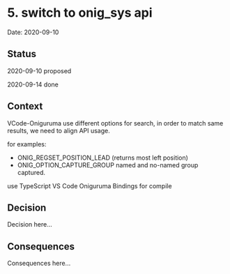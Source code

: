 # 5. switch to onig_sys api

Date: 2020-09-10

## Status

2020-09-10 proposed

2020-09-14 done

## Context

VCode-Oniguruma use different options for search, in order to match same results, we need to align API usage.

for examples:

 - ONIG_REGSET_POSITION_LEAD (returns most left position)
 - ONIG_OPTION_CAPTURE_GROUP      named and no-named group captured.

use TypeScript VS Code Oniguruma Bindings for compile

## Decision

Decision here...

## Consequences

Consequences here...

